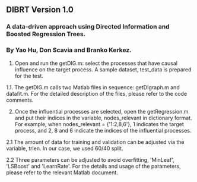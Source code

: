 ## DIBRT Version 1.0

### A data-driven approach using Directed Information and Boosted Regression Trees. 
### By Yao Hu, Don Scavia and Branko Kerkez. 

1. Open and run the getDIG.m: select the processes that have causal influence on the 
target process. A sample dataset, test_data is prepared for the test.

1.1. The getDIG.m calls two Matlab files in sequence: getDIgraph.m and datafit.m. For the 
detailed description of the files, please refer to the code comments.

2. Once the influential processes are selected, open the getRegression.m and put their indices 
in the variable, nodes_relevant in dictionary format. For example, when nodes_relevant = {'1:2,8,6'},
1 indicates the target process, and 2, 8 and 6 indicate the indices of the influential processes.

2.1 The amount of data for training and validation can be adjusted via the variable, trlen. In our case,
we used 60/40 split.

2.2 Three parameters can be adjusted to avoid overfitting, 'MinLeaf', 'LSBoost' and 'LearnRate'. 
For the details and usage of the parameters, please refer to the relevant Matlab document.
